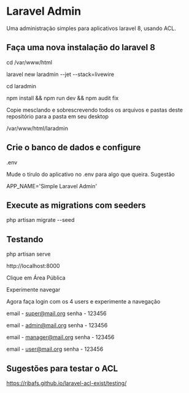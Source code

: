 # Laravel Admin

Uma administração simples para aplicativos laravel 8, usando ACL.

## Faça uma nova instalação do laravel 8

cd /var/www/html

laravel new laradmin --jet --stack=livewire

cd laradmin

npm install && npm run dev && npm audit fix

Copie mesclando e sobrescrevendo todos os arquivos e pastas deste repositório para a pasta em seu desktop

/var/www/html/laradmin

## Crie o banco de dados e configure

.env

Mude o tírulo do aplicativo no .env para algo que queira. Sugestão

APP_NAME='Simple Laravel Admin'

## Execute as migrations com seeders

php artisan migrate --seed

## Testando

php artisan serve

http://localhost:8000

Clique em Área Pública

Experimente navegar

Agora faça login com os 4 users e experimente a navegação

email - super@mail.org
senha - 123456

email - admin@mail.org
senha - 123456

email - manager@mail.org
senha - 123456

email - user@mail.org
senha - 123456

## Sugestões para testar o ACL

https://ribafs.github.io/laravel-acl-exist/testing/

